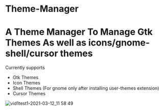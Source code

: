 # Theme-Manager
# A Theme Manager To Manage Gtk Themes As well as icons/gnome-shell/cursor themes
Currently supports 
- Gtk Themes
- Icon Themes
- Shell Themes (For gnome only after installing user-themes extension)
- Cursor Themes

![vid1test1-2021-03-12_11 58 49](https://user-images.githubusercontent.com/51866438/110924454-b85e8780-832a-11eb-910e-fcbdc3f5033a.gif)

